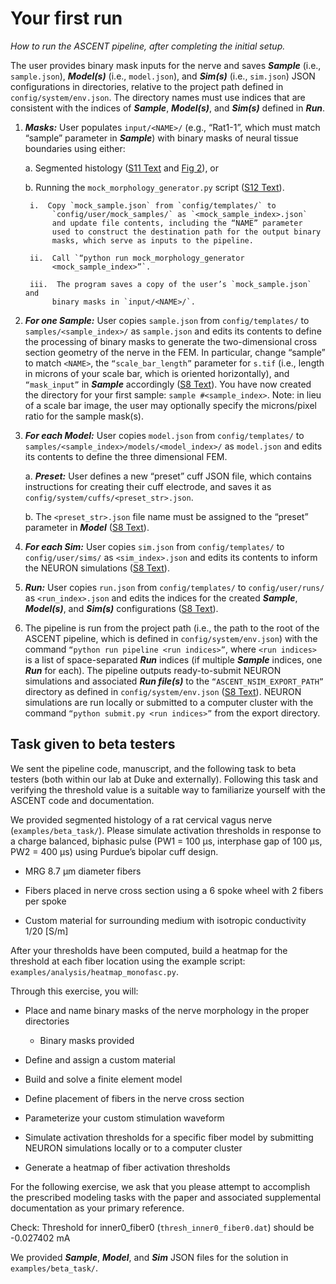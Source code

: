 # Your first run
*How to run the ASCENT pipeline, after completing the initial setup.*

The user provides binary mask inputs for the nerve and saves ***Sample***
(i.e., `sample.json`), ***Model(s)*** (i.e., `model.json`), and ***Sim(s)***
(i.e., `sim.json`) JSON configurations in directories, relative to the
project path defined in `config/system/env.json`. The directory names must
use indices that are consistent with the indices of ***Sample***,
***Model(s)***, and ***Sim(s)*** defined in ***Run***.

1.  ***Masks:*** User populates `input/<NAME>/` (e.g., “Rat1-1”, which
    must match “sample” parameter in ***Sample***) with binary masks of
    neural tissue boundaries using either:

    a.  Segmented histology ([S11 Text](S11-Morphology-files) and [Fig 2](https://doi.org/10.1371/journal.pcbi.1009285.g002)), or

    b.  Running the `mock_morphology_generator.py` script ([S12 Text](S12-Python-MockSample-class-for-creating-binary-masks-of-nerve-morphology)).

         i.  Copy `mock_sample.json` from `config/templates/` to
              `config/user/mock_samples/` as `<mock_sample_index>.json`
              and update file contents, including the “NAME” parameter
              used to construct the destination path for the output binary
              masks, which serve as inputs to the pipeline.

         ii.  Call `“python run mock_morphology_generator
              <mock_sample_index>”`.

         iii.  The program saves a copy of the user’s `mock_sample.json` and
              binary masks in `input/<NAME>/`.

2.  ***For one Sample:*** User copies `sample.json` from `config/templates/`
    to `samples/<sample_index>/` as `sample.json` and edits its contents
    to define the processing of binary masks to generate the
    two-dimensional cross section geometry of the nerve in the FEM. In
    particular, change “sample” to match `<NAME>`, the
    `“scale_bar_length”` parameter for `s.tif` (i.e., length in microns
    of your scale bar, which is oriented horizontally), and
    `“mask_input”` in ***Sample*** accordingly ([S8 Text](S8-JSON-file-parameter-guide)). You have now created
    the directory for your first sample: `sample #<sample_index>`. Note: in lieu of a scale bar image, the user may optionally specify the microns/pixel ratio for the sample mask(s).


3.  ***For each Model:*** User copies `model.json` from `config/templates/`
    to `samples/<sample_index>/models/<model_index>/` as `model.json`
    and edits its contents to define the three dimensional FEM.

    a.  ***Preset:*** User defines a new “preset” cuff JSON file, which
        contains instructions for creating their cuff electrode, and
        saves it as `config/system/cuffs/<preset_str>.json`.

    b.  The `<preset_str>.json` file name must be assigned to the
        “preset” parameter in ***Model*** ([S8 Text](S8-JSON-file-parameter-guide)).

4.  ***For each Sim:*** User copies `sim.json` from `config/templates/` to
    `config/user/sims/` as `<sim_index>.json` and edits its contents to
    inform the NEURON simulations ([S8 Text](S8-JSON-file-parameter-guide)).

5.  ***Run:*** User copies `run.json` from `config/templates/` to
    `config/user/runs/` as `<run_index>.json` and edits the indices for
    the created ***Sample***, ***Model(s)***, and ***Sim(s)***
    configurations ([S8 Text](S8-JSON-file-parameter-guide)).

6.  The pipeline is run from the project path (i.e., the path to the
    root of the ASCENT pipeline, which is defined in
    `config/system/env.json`) with the command `“python run pipeline <run
    indices>”`, where `<run indices>` is a list of space-separated
    ***Run*** indices (if multiple ***Sample*** indices, one ***Run***
    for each). The pipeline outputs ready-to-submit NEURON simulations
    and associated ***Run file(s)*** to the `“ASCENT_NSIM_EXPORT_PATH”`
    directory as defined in `config/system/env.json` ([S8 Text](S8-JSON-file-parameter-guide)). NEURON simulations
    are run locally or submitted to a computer cluster with the command
    `“python submit.py <run indices>”` from the export directory.

## Task given to beta testers

We sent the pipeline code, manuscript, and the following task to beta
testers (both within our lab at Duke and externally). Following this
task and verifying the threshold value is a suitable way to familiarize
yourself with the ASCENT code and documentation.

We provided segmented histology of a rat cervical vagus nerve
(`examples/beta_task/`). Please simulate activation thresholds in
response to a charge balanced, biphasic pulse (PW1 = 100 μs, interphase
gap of 100 μs, PW2 = 400 μs) using Purdue’s bipolar cuff design.

  - MRG 8.7 μm diameter fibers

  - Fibers placed in nerve cross section using a 6 spoke wheel with 2
    fibers per spoke

  - Custom material for surrounding medium with isotropic conductivity
    1/20 \[S/m\]

After your thresholds have been computed, build a heatmap for the
threshold at each fiber location using the example script:
`examples/analysis/heatmap_monofasc.py`.

Through this exercise, you will:

  - Place and name binary masks of the nerve morphology in the proper
    directories

      - Binary masks provided

  - Define and assign a custom material

  - Build and solve a finite element model

  - Define placement of fibers in the nerve cross section

  - Parameterize your custom stimulation waveform

  - Simulate activation thresholds for a specific fiber model by
    submitting NEURON simulations locally or to a computer cluster

  - Generate a heatmap of fiber activation thresholds

For the following exercise, we ask that you please attempt to accomplish
the prescribed modeling tasks with the paper and associated supplemental
documentation as your primary reference.

Check: Threshold for inner0\_fiber0 (`thresh_inner0_fiber0.dat`) should
be -0.027402 mA

We provided ***Sample***, ***Model***, and ***Sim*** JSON files for the
solution in `examples/beta_task/`.
